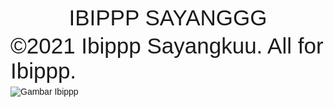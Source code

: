 <html>
<head>
  <title>Interaktif ANDA KAMU</title>
  <style>
    body {
      font-family: Arial, sans-serif;
    }
    p, a {
      cursor: pointer;
      margin: 5px 0;
      font-size: 35px;
      text-decoration: none;
    }
    .hidden {
      display: none;
    }
    .ya {
      cursor: pointer;
      color: green;
      font-weight: bold;
    }
    .tidak {
      cursor: not-allowed;
      color: red;
      font-weight: bold;

    #kamuContent {
      text-align: center;
    }

    #gambarSayang {
      display: none;
      margin-top: 10px;
      max-width: 100%;
    }
    .container {
      width: 50%;
      margin: auto;
      text-align: center;
      cursor: pointer;
    }
  </style>
</head>
<body>
  <p onclick="toggleAnda()" style="text-align: center;">IBIPPP SAYANGGG</p>
  <!-- Konten setelah klik ANDA -->
  <div id="andaContent" class="hidden">
    <p onclick="toggleKamu()" style="text-align: center;">SAYANG BANGET SAMA AKU.....</p>
    
    <div id="kamuContent" class="hidden">
      <a href="https://drive.google.com/file/d/1vqIRdmYWDaRfXFIDpYZdPcBPx_hHuhfu/view?usp=sharing" target="_blank" class="ya">YA</a>
      <br>
      <a href="https://contoh-tidak-baik-tidak-sayang-pacar/suami.com" target="_blank" class="tidak">TIDAK</a>
    </div>
    
    <p onclick="errorSaya()" style="text-align: center;">Cukup Sayang</p>
  </div>
  <div class="container" onclick="tampilkanGambar()">
    <p>&copy;2021 Ibippp Sayangkuu. All for Ibippp.</p>
    <img id="Sayang.jpg" src="https://via.placeholder.com/300x200.png?text=Ibippp+Image" alt="Gambar Ibippp">
  </div>
  <script>
    function toggleAnda() {
      document.getElementById("andaContent").classList.toggle("hidden");
    }
    function toggleKamu() {
      document.getElementById("kamuContent").classList.toggle("hidden");
    }
    function errorSaya() {
      alert("❌ Terjadi Error! Ibip tidak boleh klik Cukup Sayang.");
    }
    function tampilkanGambar() {
      const gambar = document.getElementById("gambarSayang");
      // Toggle: jika hidden maka tampil, jika tampil maka sembunyi
      if (gambar.style.display === "none") {
        gambar.style.display = "block";
      } else {
        gambar.style.display = "none";
      }
    }
  </script>
</body>
</html>
